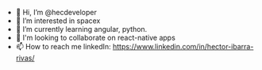 - 👋 Hi, I’m @hecdeveloper
- 👀 I’m interested in spacex
- 🌱 I’m currently learning angular, python.
- 💞️ I'm looking to collaborate on react-native apps
- 📫 How to reach me linkedIn: https://www.linkedin.com/in/hector-ibarra-rivas/

<!---
hecdeveloper/hecdeveloper is a ✨ special ✨ repository because its `README.md` (this file) appears on your GitHub profile.
You can click the Preview link to take a look at your changes.
--->
